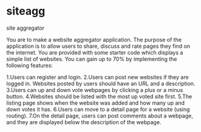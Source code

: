 # siteagg
site aggregator

You are to make a website aggregator application. The purpose of the application is to allow users to share, discuss and rate pages they find on the internet. You are provided with some starter code which displays a simple list of websites. You can gain up to 70% by implementing the following features:

1.Users can register and login.
2.Users can post new websites if they are logged in. Websites posted by users should have an URL and a description.
3.Users can up and down vote webpages by clicking a plus or a minus button.
4.Websites should be listed with the most up voted site first.
5.The listing page shows when the website was added and how many up and down votes it has.
6.Users can move to a detail page for a website (using routing).
7.On the detail page, users can post comments about a webpage, and they are displayed below the description of the webpage.
